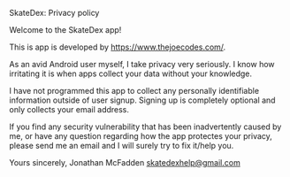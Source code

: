 SkateDex: Privacy policy

Welcome to the SkateDex app!

This is app is developed by https://www.thejoecodes.com/.

As an avid Android user myself, I take privacy very seriously. I know how irritating it is when apps collect your data without your knowledge.

I have not programmed this app to collect any personally identifiable information outside of user signup. Signing up is completely optional and only collects your email address. 

If you find any security vulnerability that has been inadvertently caused by me, or have any question regarding how the app protectes your privacy, please send me an email and I will surely try to fix it/help you.

Yours sincerely,
Jonathan McFadden
skatedexhelp@gmail.com
